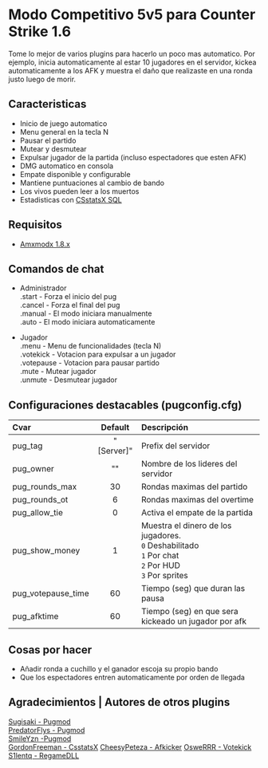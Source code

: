# Modo Competitivo 5v5 para Counter Strike 1.6

Tome lo mejor de varios plugins para hacerlo un poco mas automatico. Por ejemplo, inicia automaticamente al estar 10 jugadores en el servidor, kickea automaticamente a los AFK y muestra el daño que realizaste en una ronda justo luego de morir.

## Caracteristicas 
- Inicio de juego automatico
- Menu general en la tecla N
- Pausar el partido
- Mutear y desmutear
- Expulsar jugador de la partida (incluso espectadores que esten AFK)
- DMG automatico en consola
- Empate disponible y configurable
- Mantiene puntuaciones al cambio de bando
- Los vivos pueden leer a los muertos
- Estadisticas con [CSstatsX SQL](https://github.com/serfreeman1337/csstatsx-sql)

## Requisitos

- [Amxmodx 1.8.x](https://www.amxmodx.org/downloads.php)

## Comandos de chat

- Administrador<br>
	.start		- Forza el inicio del pug<br>
	.cancel		- Forza el final del pug<br>
	.manual		- El modo iniciara manualmente<br>
	.auto		- El modo iniciara automaticamente<br>

- Jugador<br>
	.menu				- Menu de funcionalidades (tecla N)<br>
	.votekick <nombre>	- Votacion para expulsar a un jugador<br>
	.votepause			- Votacion para pausar partido<br>
	.mute <nombre>		- Mutear jugador<br>
	.unmute <nombre>	- Desmutear jugador<br>

## Configuraciones destacables  (pugconfig.cfg)

| Cvar                 | Default    | Descripción |
| :------------------- | :--------: | :--------------------------------------------------- |
| pug_tag              | "[Server]" | Prefix del servidor                                  |
| pug_owner	           | ""         | Nombre de los lideres del servidor                   |
| pug_rounds_max       | 30         | Rondas maximas del partido                           |
| pug_rounds_ot        | 6          | Rondas maximas del overtime                          |
| pug_allow_tie        | 0          | Activa el empate de la partida                       |
| pug_show_money       | 1          | Muestra el dinero de los jugadores. <br/>`0` Deshabilitado<br/>`1` Por chat<br/>`2` Por HUD<br/>`3` Por sprites |
| pug_votepause_time   | 60         | Tiempo (seg) que duran las pausa                     |
| pug_afktime          | 60         | Tiempo (seg) en que sera kickeado un jugador por afk |

## Cosas por hacer
- Añadir ronda a cuchillo y el ganador escoja su propio bando
- Que los espectadores entren automaticamente por orden de llegada

## Agradecimientos | Autores de otros plugins

[Sugisaki - Pugmod](https://amxmodx-es.com/Thread-Competitive-Face-it-Pick-Up-Game-PUG)<br>
[PredatorFlys - Pugmod](https://amxmodx-es.com/Thread-Auto-Mix-YAP-Capitan-resubido)<br>
[SmileYzn -Pugmod](https://github.com/SmileYzn/CS_PugMod)<br>
[GordonFreeman - CsstatsX](https://forums.alliedmods.net/showthread.php?t=279483)
[CheesyPeteza - Afkicker](https://forums.alliedmods.net/showthread.php?t=3009)
[OsweRRR - Votekick](https://amxmodx-es.com/Thread-Votekick-Player)
[S1lentq - RegameDLL](https://github.com/s1lentq/ReGameDLL_CS)

